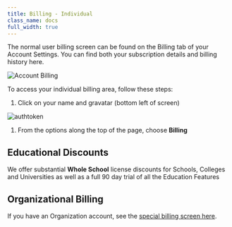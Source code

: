 ```yaml
---
title: Billing - Individual
class_name: docs
full_width: true
---
```


The normal user billing screen can be found on the Billing tab of your Account Settings. You can find both your subscription details and billing history here.

<img alt="Account Billing" src="/img/docs/account_billing.png" class="simple"/>

To access your individual billing area, follow these steps:

1. Click on your name and gravatar (bottom left of screen)
<img alt="authtoken" src="/img/docs/what_students_do/forgotpassword/profilepic.png" class="simple"/>

1. From the options along the top of the page, choose **Billing**


## Educational Discounts
We offer substantial **Whole School** license discounts for Schools, Colleges and Universities as well as a full 90 day trial of all the Education Features

## Organizational Billing
If you have an Organization account, see the [special billing screen here](/docs/dashboard/account/billing/).